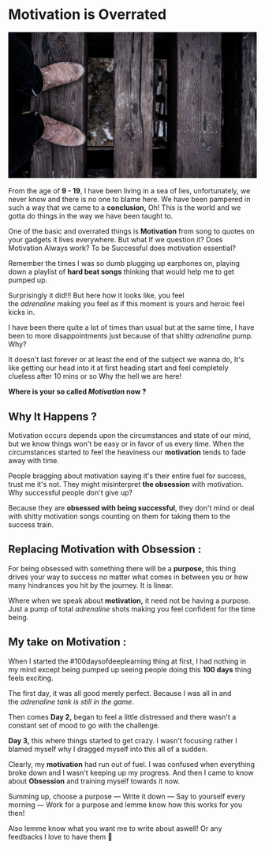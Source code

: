 
# Motivation is Overrated 

![](/images/blog2-pic1.jpg "main pic")


From the age of **9 - 19**, I have been living in a sea of lies, unfortunately, we never know and there is no one to blame here. We have been pampered in such a way that we came to a **conclusion,** Oh! This is the world and we gotta do things in the way we have been taught to.

One of the basic and overrated things is **Motivation** from song to quotes on your gadgets it lives everywhere. But what If we question it? Does Motivation Always work? To be Successful does motivation essential?

Remember the times I was so dumb plugging up earphones on, playing down a playlist of **hard beat songs** thinking that would help me to get pumped up.

Surprisingly it did!!! But here how it looks like, you feel the *adrenaline* making you feel as if this moment is yours and heroic feel kicks in.

I have been there quite a lot of times than usual but at the same time, I have been to more disappointments just because of that shitty *adrenaline* pump. Why?

It doesn't last forever or at least the end of the subject we wanna do, It's like getting our head into it at first heading start and feel completely clueless after 10 mins or so Why the hell we are here!

**Where is your so called *Motivation* now ?** 

## Why It Happens ?

Motivation occurs depends upon the circumstances and state of our mind, but we know things won't be easy or in favor of us every time. When the circumstances started to feel the heaviness our **motivation** tends to fade away with time.

People bragging about motivation saying it's their entire fuel for success, trust me it's not. They might misinterpret **the obsession** with motivation. Why successful people don't give up?

Because they are **obsessed with being successful**, they don't mind or deal with shitty motivation songs counting on them for taking them to the success train.

## Replacing Motivation with Obsession :

For being obsessed with something there will be a **purpose,** this thing drives your way to success no matter what comes in between you or how many hindrances you hit by the journey. It is linear.

Where when we speak about **motivation,** it need not be having a purpose. Just a pump of total *adrenaline* shots making you feel confident for the time being.

## My take on Motivation :

When I started the #100daysofdeeplearning thing at first, I had nothing in my mind except being pumped up seeing people doing this **100 days** thing feels exciting.

The first day, it was all good merely perfect. Because I was all in and the *adrenaline tank is still in the game.*

Then comes **Day 2,** began to feel a little distressed and there wasn't a constant set of mood to go with the challenge.

**Day 3,** this where things started to get crazy. I wasn't focusing rather I blamed myself why I dragged myself into this all of a sudden.

Clearly, my **motivation** had run out of fuel. I was confused when everything broke down and I wasn't keeping up my progress. And then I came to know about **Obsession** and training myself towards it now.

Summing up, choose a purpose — Write it down — Say to yourself every morning — Work for a purpose and lemme know how this works for you then!


Also lemme know what you want me to write about aswell! Or any feedbacks I love to have them 🎯
